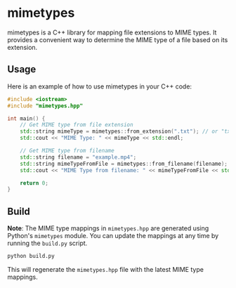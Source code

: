 # mimetypes

mimetypes is a C++ library for mapping file extensions to MIME types. It provides a convenient way to determine the MIME type of a file based on its extension.

## Usage

Here is an example of how to use mimetypes in your C++ code:

```cpp
#include <iostream>
#include "mimetypes.hpp"

int main() {
    // Get MIME type from file extension
    std::string mimeType = mimetypes::from_extension(".txt"); // or "txt"
    std::cout << "MIME Type: " << mimeType << std::endl;

    // Get MIME type from filename
    std::string filename = "example.mp4";
    std::string mimeTypeFromFile = mimetypes::from_filename(filename);
    std::cout << "MIME Type from filename: " << mimeTypeFromFile << std::endl;

    return 0;
}
```

## Build

**Note**: The MIME type mappings in `mimetypes.hpp` are generated using Python's `mimetypes` module. You can update the mappings at any time by running the `build.py` script.

```py
python build.py
```

This will regenerate the `mimetypes.hpp` file with the latest MIME type mappings.
